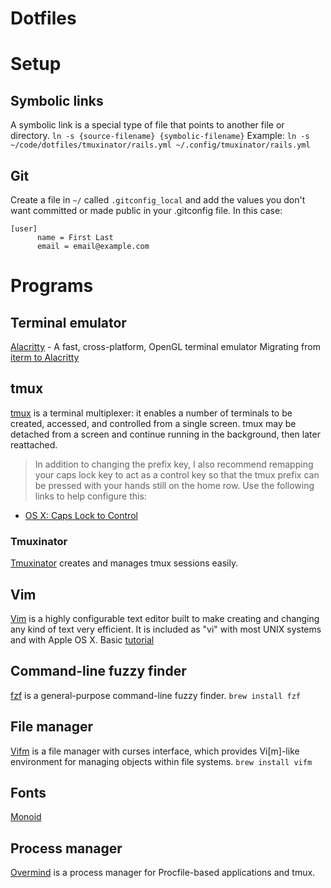 # Dotfiles

# Setup
## Symbolic links
A symbolic link is a special type of file that points to another file or directory.
`ln -s {source-filename} {symbolic-filename}`
Example: `ln -s ~/code/dotfiles/tmuxinator/rails.yml
~/.config/tmuxinator/rails.yml`

## Git
Create a file in `~/` called `.gitconfig_local` and add the values you don't want committed or made public in your .gitconfig file. In this case:

    [user]
          name = First Last
          email = email@example.com

# Programs
## Terminal emulator
[Alacritty](https://github.com/alacritty/alacritty) - A fast, cross-platform, OpenGL terminal emulator
Migrating from [iterm to Alacritty](https://medium.com/@pezcoder/how-i-migrated-from-iterm-to-alacritty-c50a04705f95)

## tmux
[tmux](https://github.com/tmux/tmux) is a terminal multiplexer: it enables a number of terminals to be created, accessed, and controlled from a single screen. tmux may be detached from a screen and continue running in the background, then later reattached.

> In addition to changing the prefix key, I also recommend remapping your caps lock key to act as a control key so that the tmux prefix can be pressed with your hands still on the home row. Use the following links to help configure this:
+ [OS X: Caps Lock to Control](https://stackoverflow.com/questions/162896/emacs-on-mac-os-x-leopard-key-bindings)

### Tmuxinator
[Tmuxinator](https://github.com/tmuxinator/tmuxinator) creates and manages tmux sessions easily.

## Vim
[Vim](https://github.com/vim/vim) is a highly configurable text editor built to make creating and changing any kind of text very efficient. It is included as "vi" with most UNIX systems and with Apple OS X.
Basic [tutorial](https://thoughtbot.com/upcase/onramp-to-vim)

## Command-line fuzzy finder
[fzf](https://github.com/junegunn/fzf) is a general-purpose command-line fuzzy finder.
`brew install fzf`

## File manager
[Vifm](https://vifm.info/) is a file manager with curses interface, which provides Vi[m]-like environment for managing objects within file systems.
`brew install vifm`

## Fonts
[Monoid](https://github.com/larsenwork/monoid)

## Process manager
[Overmind](https://github.com/DarthSim/overmind) is a process manager for Procfile-based applications and tmux.

